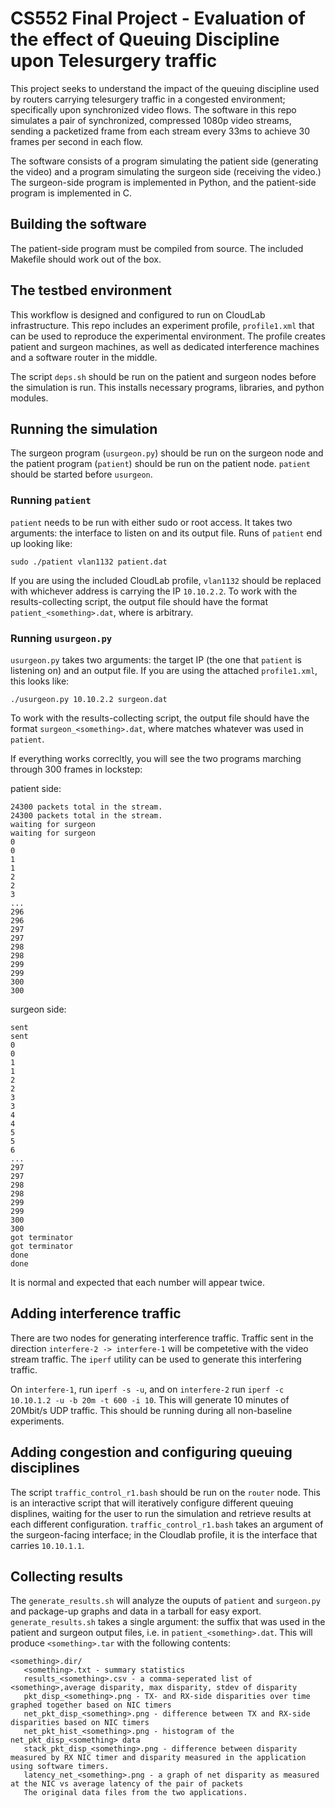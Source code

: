 # CS552 Final Project - Evaluation of the effect of Queuing Discipline upon Telesurgery traffic
This project seeks to understand the impact of the queuing discipline used by routers carrying telesurgery traffic in a congested environment; specifically upon synchronized video flows. The software in this repo simulates a pair of synchronized, compressed 1080p video streams, sending a packetized frame from each stream every 33ms to achieve 30 frames per second in each flow.

The software consists of a program simulating the patient side (generating the video) and a program simulating the surgeon side (receiving the video.) The surgeon-side program is implemented in Python, and the patient-side program is implemented in C.

## Building the software
The patient-side program must be compiled from source. The included Makefile should work out of the box.

## The testbed environment
This workflow is designed and configured to run on CloudLab infrastructure. This repo includes an experiment profile, `profile1.xml` that can be used to reproduce the experimental environment. The profile creates patient and surgeon machines, as well as dedicated interference machines and a software router in the middle.

The script `deps.sh` should be run on the patient and surgeon nodes before the simulation is run. This installs necessary programs, libraries, and python modules.

## Running the simulation
The surgeon program (`usurgeon.py`) should be run on the surgeon node and the patient program (`patient`) should be run on the patient node. `patient` should be started before `usurgeon`. 

### Running `patient`
`patient` needs to be run with either sudo or root access. It takes two arguments: the interface to listen on and its output file. Runs of `patient` end up looking like:

`sudo ./patient vlan1132 patient.dat`

If you are using the included CloudLab profile, `vlan1132` should be replaced with whichever address is carrying the IP `10.10.2.2`. To work with the results-collecting script, the output file should have the format `patient_<something>.dat`, where <something> is arbitrary.

### Running `usurgeon.py`
`usurgeon.py` takes two arguments: the target IP (the one that `patient` is listening on) and an output file. If you are using the attached `profile1.xml`, this looks like:

`./usurgeon.py 10.10.2.2 surgeon.dat`

To work with the results-collecting script, the output file should have the format `surgeon_<something>.dat`, where <something> matches whatever was used in `patient`.

If everything works correcltly, you will see the two programs marching through 300 frames in lockstep:

patient side:
```
24300 packets total in the stream.
24300 packets total in the stream.
waiting for surgeon
waiting for surgeon
0
0
1
1
2
2
3
...
296
296
297
297
298
298
299
299
300
300
```

surgeon side:
```
sent
sent
0
0
1
1
2
2
3
3
4
4
5
5
6
...
297
297
298
298
299
299
300
300
got terminator
got terminator
done
done
```

It is normal and expected that each number will appear twice.

## Adding interference traffic
There are two nodes for generating interference traffic. Traffic sent in the direction `interfere-2 -> interfere-1` will be competetive with the video stream traffic. The `iperf` utility can be used to generate this interfering traffic.

On `interfere-1`, run `iperf -s -u`, and on `interfere-2` run `iperf -c 10.10.1.2 -u -b 20m -t 600 -i 10`. This will generate 10 minutes of 20Mbit/s UDP traffic. This should be running during all non-baseline experiments.

## Adding congestion and configuring queuing disciplines
The script `traffic_control_r1.bash` should be run on the `router` node. This is an interactive script that will iteratively configure different queuing displines, waiting for the user to run the simulation and retrieve results at each different configuration. `traffic_control_r1.bash` takes an argument of the surgeon-facing interface; in the Cloudlab profile, it is the interface that carries `10.10.1.1`.

## Collecting results
The `generate_results.sh` will analyze the ouputs of `patient` and `surgeon.py` and package-up graphs and data in a tarball for easy export. `generate_results.sh` takes a single argument: the suffix that was used in the patient and surgeon output files, i.e. <something> in `patient_<something>.dat`. This will produce `<something>.tar` with the following contents:
  
```
<something>.dir/
   <something>.txt - summary statistics
   results_<something>.csv - a comma-seperated list of <something>,average disparity, max disparity, stdev of disparity
   pkt_disp_<something>.png - TX- and RX-side disparities over time graphed together based on NIC timers
   net_pkt_disp_<something>.png - difference between TX and RX-side disparities based on NIC timers
   net_pkt_hist_<something>.png - histogram of the net_pkt_disp_<something> data
   stack_pkt_disp_<something>.png - difference between disparity measured by RX NIC timer and disparity measured in the application using software timers.
   latency_net_<something>.png - a graph of net disparity as measured at the NIC vs average latency of the pair of packets
   The original data files from the two applications.
```







 

